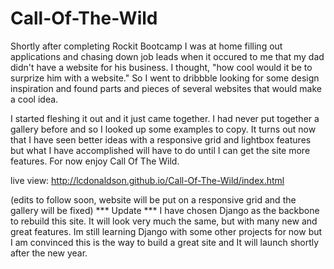 # Call-Of-The-Wild

Shortly after completing Rockit Bootcamp I was at home filling out applications and chasing down job leads when it 
occured to me that my dad didn't have a website for his business. I thought, "how cool would it be to surprize him with a website." So I went to dribbble looking for some design inspiration and found parts and pieces of several websites that would make a cool idea.

I started fleshing it out and it just came together. I had never put together a gallery before and so I looked up some examples to copy. It turns out now that I have seen better ideas with a responsive grid and lightbox features but what I have accomplished will have to do until I can get the site more features. For now enjoy Call Of The Wild.

live view: http://lcdonaldson.github.io/Call-Of-The-Wild/index.html

(edits to follow soon, website will be put on a responsive grid and the gallery will be fixed)
*** Update *** I have chosen Django as the backbone to rebuild this site. It will look very much the same, but with many new and great features. Im still learning Django with some other projects for now but I am convinced this is the way to build a great site and It will launch shortly after the new year.



